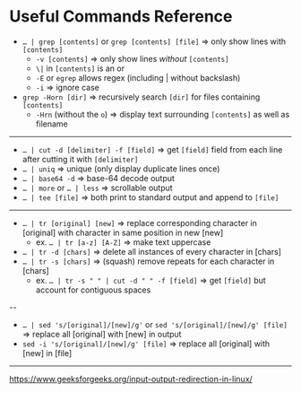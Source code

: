 # Useful Commands Reference
- `… | grep [contents]` or `grep [contents] [file]` ⇒ only show lines with `[contents]`
  - `-v [contents]` ⇒ only show lines *without* `[contents]`
  - `\|` in `[contents]` is an or
  - `-E` or `egrep` allows regex (including | without backslash)
  - `-i` ⇒ ignore case
- `grep -Horn [dir]` ⇒ recursively search `[dir]` for files containing `[contents]`
  - `-Hrn` (without the `o`) ⇒ display text surrounding `[contents]` as well as filename
---
- `… | cut -d [delimiter] -f [field]` ⇒ get `[field]` field from each line after cutting it with `[delimiter]`
- `… | uniq` ⇒ unique (only display duplicate lines once)
- `… | base64 -d` ⇒ base-64 decode output
- `… | more` or `… | less` ⇒ scrollable output
- `… | tee [file]` ⇒ both print to standard output and append to `[file]`

---
- `… | tr [original] [new]` ⇒ replace corresponding character in [original] with character in same position in new [new]
  - ex. `… | tr [a-z] [A-Z]` ⇒ make text uppercase
- `… | tr -d [chars]` ⇒ delete all instances of every character in [chars]
- `… | tr -s [chars]` ⇒ (squash) remove repeats for each character in [chars]
  - ex. `… | tr -s " " | cut -d " " -f [field]` ⇒ get `[field]` but account for contiguous spaces

--
- `… | sed 's/[original]/[new]/g'` or `sed 's/[original]/[new]/g' [file]` ⇒ replace all [original] with [new] in output <br>
- `sed -i 's/[original]/[new]/g' [file]` ⇒ replace all [original] with [new] in [file] <br>

---
https://www.geeksforgeeks.org/input-output-redirection-in-linux/